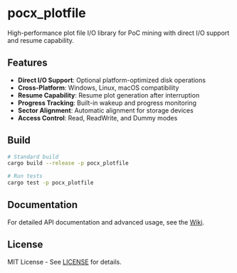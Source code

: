 # pocx_plotfile

High-performance plot file I/O library for PoC mining with direct I/O support and resume capability.

## Features

- **Direct I/O Support**: Optional platform-optimized disk operations
- **Cross-Platform**: Windows, Linux, macOS compatibility
- **Resume Capability**: Resume plot generation after interruption
- **Progress Tracking**: Built-in wakeup and progress monitoring 
- **Sector Alignment**: Automatic alignment for storage devices
- **Access Control**: Read, ReadWrite, and Dummy modes

## Build

```bash
# Standard build
cargo build --release -p pocx_plotfile

# Run tests
cargo test -p pocx_plotfile
```

## Documentation

For detailed API documentation and advanced usage, see the [Wiki](../wiki/API-Reference.md).

## License

MIT License - See [LICENSE](../LICENSE) for details.